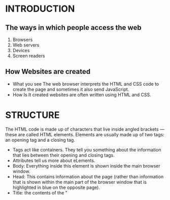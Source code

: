 # INTRODUCTION

## The ways in which people access the web
1. Browsers
2. Web servers
3. Devices
4. Screen readers

## How Websites are created
 * What you see
 The web browser interprets the HTML and CSS code to create the page and sometimes it also send JavaScript.
 * How Is It created
 websites are often written using HTML and CSS.

# STRUCTURE
The HTML code is made up of characters that live inside angled brackets — these are called HTML elements. Elements are usually made up of two tags: an opening tag and a closing tag.

- Tags act like containers. They tell you something about the information that lies between their opening and closing tags.
- Attributes  tell us more about eLements.
- Body: Everything inside this element is shown inside the main browser window.
- Head: This contains information about the page (rather than information that is shown within the main part of the browser window that is highlighted in blue on the opposite page).
- Title: the contents of the "<title>" element are either shown in the top of the browser, or on the browser tab. 

# FORMS
- To collect information from visitors you will need a form, which lives inside a
<form> element.
- Information from a form is sent in name/value pairs.

# EXTRA MARKUP
## DOCTYPES
Each web page should begin with a DOCTYPE declaration to tell a browser which version of HTML the page is using. There must be nothing before it, not even a space.

## COMMENTS IN HTML
We can add a comment that isn't shown to the users of a website. " <!-- --> " 

## ID ATTRIBUTE
Every HTML element can carry the id attribute. It is used to uniquely identify that element from other elements on the page.

## ClASS ATTRIBUTE
a way to identify several elements as being different from the other elements on the page. 

## BLOCK ELEMENTS
Some elements will always appear to start on a new line in the browser window. These are known as block level elements.
  Example: <h1>, <p>, <ul>, and <li>.

## INLINE ELEMENTS
Some elements will always appear to continue on the same line as their neighbouring elements.
  Example: <a>, <b>, <em>, and <img>.

## Grouping Text & Elements In a Block 
- <div>
- <span>

## IFRAMS
An iframe is like a little window that has been cut into your page — and in that window you can see another page. The term iframe is an abbreviation of inline frame.

## Information About Your Pages
1. <meta>
The <meta> element lives inside the <head> element and contains information about that web page.
2. Escape characters are used to include special characters in your pages such as <, >, and ©.

## New Html5 Layout Elements
HTML5 introduces a new set of elements that allow you to divide up the parts of a page. The point of creating these
new elements is so that web page authors can use them to help describe the structure of the page. 

## Headers & Footers
The <header> and <footer> elements can be used for:
- The main header or footer that appears at the top or bottom of every page on the site.
- A header or footer for an individual <article> or <section> within the page.

## NAVIGATION
The <nav> element is used to contain the major navigational blocks on the site such as the primary site navigation.

## ARTICLS 
The <article> element acts as a container for any section of a page that could stand alone and potentially be syndicated.

## SECTIONS
The <section> element groups related content together, and typically each section would have its own heading.

## HEADING GROUPS
The purpose of the <hgroup> element is to group together a set of one or more <h1> through <h6> elements so that they are treated as one single heading. 

## Figures
It can be used to contain any content that is referenced from the main flow of an article (not just images). 

## Helping Older Browsers Understand 
to help older browsers, you should include the line of CSS on the left which states which new elements should be rendered as block-level elements.


## Process & Design
1. Who is the Site For?
Every website should be designed for the target audience—not just for yourself or the site owner. 

2. Why People Visit You Website?
you need to consider why they are coming. While some people will simply chance across your website, most will visit for a specific reason.

3. What Your Visitors are Trying to Achieve?

4. What Information Your Visitors Need?

5. you need to work out what information they need in order to achieve their goals quickly and effectively.

6. How Often People Will Visit Your Site?

7. Site Maps
organize the information into sections or pages.

8. WireFrames
A wireframe is a simple sketch of the key information that needs to go on each page of a site. 

9. Visual hierarchy 
refers to the order in which your eyes perceive what they see. It is created by adding visual contrast between the items being displayed. Items with higher contrast are recognized and processed first.

10. Grouping and similarity
are used to help simplify the information you present.

# INTRODUCTION
## How JavaScript makes web pages more interactive?
1. ACCESS CONTENT            2. MODIFY CONTENT 
3. PROGRAM RULES             4. REACT TO EVENTS 

# The ABC of Programming
## HOW A BROWSER SEES A WEB PAGE
1: RECEIVE A PAGE AS HTML CODE 
2: CREATE A MODEL OF THE PAGE AND STORE IT IN MEMORY
3: USE A RENDERING ENGINE TO SHOW THE PAGE ON SCREEN


